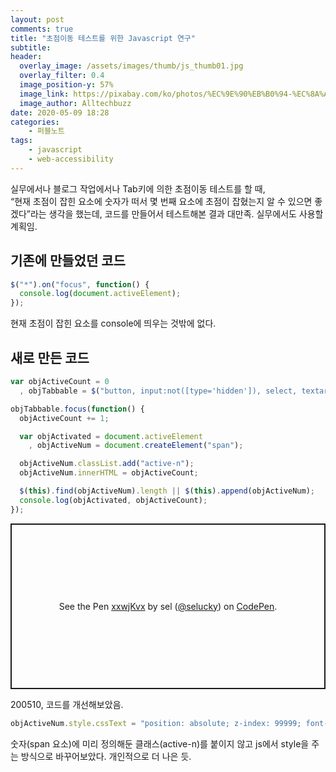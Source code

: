 ```yaml
---
layout: post
comments: true
title: "초점이동 테스트를 위한 Javascript 연구"
subtitle:
header:
  overlay_image: /assets/images/thumb/js_thumb01.jpg
  overlay_filter: 0.4
  image_position-y: 57%
  image_link: https://pixabay.com/ko/photos/%EC%9E%90%EB%B0%94-%EC%8A%A4%ED%81%AC%EB%A6%BD%ED%8A%B8-%ED%94%84%EB%A1%9C%EA%B7%B8%EB%9E%98%EB%A8%B8-%EC%BD%94%EB%93%9C-4523100/
  image_author: Alltechbuzz
date: 2020-05-09 18:28
categories:
    - 퍼블노트
tags:
    - javascript
    - web-accessibility
---
```


실무에서나 블로그 작업에서나 Tab키에 의한 초점이동 테스트를 할 때,  
&ldquo;현재 초점이 잡힌 요소에 숫자가 떠서 몇 번째 요소에 초점이 잡혔는지 알 수 있으면 좋겠다&rdquo;라는 생각을 했는데, 코드를 만들어서 테스트해본 결과 대만족. 실무에서도 사용할 계획임.

## 기존에 만들었던 코드

```javascript
$("*").on("focus", function() {
  console.log(document.activeElement);
});
```
현재 초점이 잡힌 요소를 console에 띄우는 것밖에 없다.

## 새로 만든 코드

```javascript
var objActiveCount = 0
  , objTabbable = $("button, input:not([type='hidden']), select, textarea, [href], [tabindex]:not([tabindex='-1'])");

objTabbable.focus(function() {
  objActiveCount += 1;

  var objActivated = document.activeElement
    , objActiveNum = document.createElement("span");

  objActiveNum.classList.add("active-n");
  objActiveNum.innerHTML = objActiveCount;

  $(this).find(objActiveNum).length || $(this).append(objActiveNum);
  console.log(objActivated, objActiveCount);
});
```

<p class="codepen" data-height="265" data-theme-id="default" data-default-tab="js,result" data-user="selucky" data-slug-hash="xxwjKvx" style="height: 265px; box-sizing: border-box; display: flex; align-items: center; justify-content: center; border: 2px solid; margin: 1em 0; padding: 1em;" data-pen-title="xxwjKvx">
  <span>See the Pen <a href="https://codepen.io/selucky/pen/xxwjKvx">
  xxwjKvx</a> by sel (<a href="https://codepen.io/selucky">@selucky</a>)
  on <a href="https://codepen.io">CodePen</a>.</span>
</p>
<script async src="https://static.codepen.io/assets/embed/ei.js"></script>

200510, 코드를 개선해보았음.

```javascript
objActiveNum.style.cssText = "position: absolute; z-index: 99999; font-size: 5rem; font-weight: 700; color: #525252";
```

숫자(span 요소)에 미리 정의해둔 클래스(active-n)를 붙이지 않고 js에서 style을 주는 방식으로 바꾸어보았다. 개인적으로 더 나은 듯.